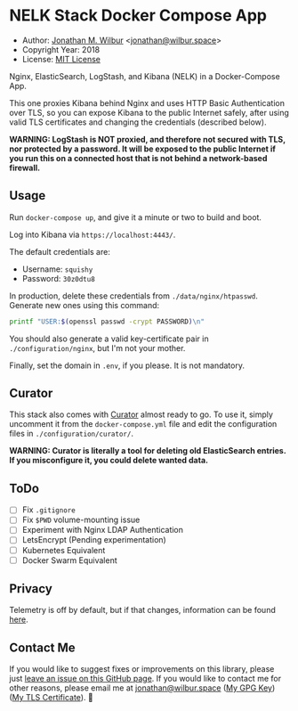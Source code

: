 # NELK Stack Docker Compose App

* Author: [Jonathan M. Wilbur](https://jonathan.wilbur.space) <[jonathan@wilbur.space](mailto:jonathan@wilbur.space)>
* Copyright Year: 2018
* License: [MIT License](https://mit-license.org/)

Nginx, ElasticSearch, LogStash, and Kibana (NELK) in a Docker-Compose App.

This one proxies Kibana behind Nginx and uses HTTP Basic Authentication over
TLS, so you can expose Kibana to the public Internet safely, after using valid
TLS certificates and changing the credentials (described below).

**WARNING: LogStash is NOT proxied, and therefore not secured with TLS, nor protected by a password. It will be exposed to the public Internet if you run this on a connected host that is not behind a network-based firewall.**

## Usage

Run `docker-compose up`, and give it a minute or two to build and boot.

Log into Kibana via `https://localhost:4443/`.

The default credentials are:

- Username: `squishy`
- Password: `30z0dtu8`

In production, delete these credentials from `./data/nginx/htpasswd`. Generate
new ones using this command:

```bash
printf "USER:$(openssl passwd -crypt PASSWORD)\n"
```

You should also generate a valid key-certificate pair in `./configuration/nginx`,
but I'm not your mother.

Finally, set the domain in `.env`, if you please. It is not mandatory.

## Curator

This stack also comes with [Curator](https://github.com/elastic/curator) almost
ready to go. To use it, simply uncomment it from the `docker-compose.yml` file
and edit the configuration files in `./configuration/curator/`.

**WARNING: Curator is literally a tool for deleting old ElasticSearch entries. If you misconfigure it, you could delete wanted data.**

## ToDo

- [ ] Fix `.gitignore`
- [ ] Fix `$PWD` volume-mounting issue
- [ ] Experiment with Nginx LDAP Authentication
- [ ] LetsEncrypt (Pending experimentation)
- [ ] Kubernetes Equivalent
- [ ] Docker Swarm Equivalent

## Privacy

Telemetry is off by default, but if that changes, information can be found
[here](https://www.elastic.co/legal/telemetry-privacy-statement).

## Contact Me

If you would like to suggest fixes or improvements on this library, please just
[leave an issue on this GitHub page](https://github.com/JonathanWilbur/asn1-ts/issues). If you would like to contact me for other reasons,
please email me at [jonathan@wilbur.space](mailto:jonathan@wilbur.space)
([My GPG Key](https://jonathan.wilbur.space/downloads/jonathan@wilbur.space.gpg.pub))
([My TLS Certificate](https://jonathan.wilbur.space/downloads/jonathan@wilbur.space.chain.pem)). :boar:
